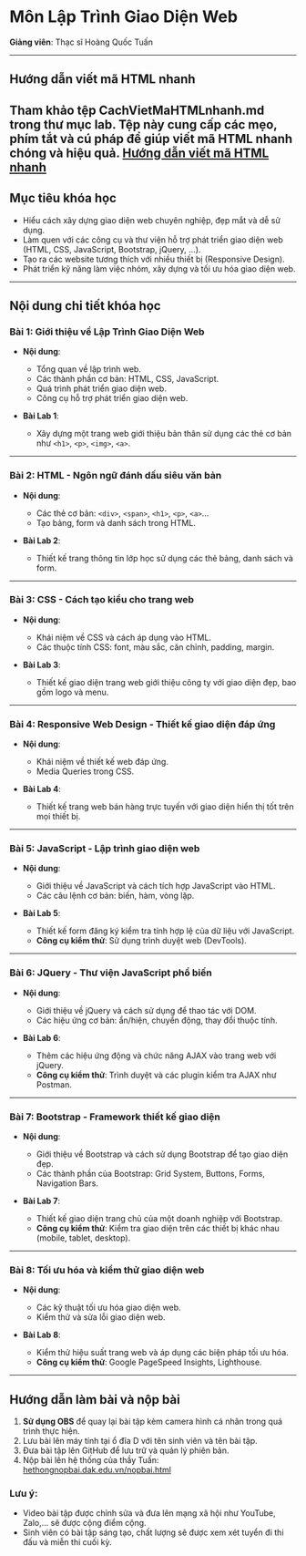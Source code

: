 # Môn Lập Trình Giao Diện Web

**Giảng viên**: Thạc sĩ Hoàng Quốc Tuấn

---

## Hướng dẫn viết mã HTML nhanh

Tham khảo tệp **CachVietMaHTMLnhanh.md** trong thư mục **lab**. Tệp này cung cấp các mẹo, phím tắt và cú pháp để giúp viết mã HTML nhanh chóng và hiệu quả.
[Hướng dẫn viết mã HTML nhanh](./lab/CachVietMaHTMLnhanh.md)
---

## Mục tiêu khóa học

- Hiểu cách xây dựng giao diện web chuyên nghiệp, đẹp mắt và dễ sử dụng.
- Làm quen với các công cụ và thư viện hỗ trợ phát triển giao diện web (HTML, CSS, JavaScript, Bootstrap, jQuery, ...).
- Tạo ra các website tương thích với nhiều thiết bị (Responsive Design).
- Phát triển kỹ năng làm việc nhóm, xây dựng và tối ưu hóa giao diện web.

---

## Nội dung chi tiết khóa học

### Bài 1: Giới thiệu về Lập Trình Giao Diện Web

- **Nội dung**:
  - Tổng quan về lập trình web.
  - Các thành phần cơ bản: HTML, CSS, JavaScript.
  - Quá trình phát triển giao diện web.
  - Công cụ hỗ trợ phát triển giao diện web.

- **Bài Lab 1**:
  - Xây dựng một trang web giới thiệu bản thân sử dụng các thẻ cơ bản như `<h1>`, `<p>`, `<img>`, `<a>`.

---

### Bài 2: HTML - Ngôn ngữ đánh dấu siêu văn bản

- **Nội dung**:
  - Các thẻ cơ bản: `<div>`, `<span>`, `<h1>`, `<p>`, `<a>`...
  - Tạo bảng, form và danh sách trong HTML.

- **Bài Lab 2**:
  - Thiết kế trang thông tin lớp học sử dụng các thẻ bảng, danh sách và form.

---

### Bài 3: CSS - Cách tạo kiểu cho trang web

- **Nội dung**:
  - Khái niệm về CSS và cách áp dụng vào HTML.
  - Các thuộc tính CSS: font, màu sắc, căn chỉnh, padding, margin.

- **Bài Lab 3**:
  - Thiết kế giao diện trang web giới thiệu công ty với giao diện đẹp, bao gồm logo và menu.

---

### Bài 4: Responsive Web Design - Thiết kế giao diện đáp ứng

- **Nội dung**:
  - Khái niệm về thiết kế web đáp ứng.
  - Media Queries trong CSS.

- **Bài Lab 4**:
  - Thiết kế trang web bán hàng trực tuyến với giao diện hiển thị tốt trên mọi thiết bị.

---

### Bài 5: JavaScript - Lập trình giao diện web

- **Nội dung**:
  - Giới thiệu về JavaScript và cách tích hợp JavaScript vào HTML.
  - Các câu lệnh cơ bản: biến, hàm, vòng lặp.

- **Bài Lab 5**:
  - Thiết kế form đăng ký kiểm tra tính hợp lệ của dữ liệu với JavaScript.
  - **Công cụ kiểm thử**: Sử dụng trình duyệt web (DevTools).

---

### Bài 6: JQuery - Thư viện JavaScript phổ biến

- **Nội dung**:
  - Giới thiệu về jQuery và cách sử dụng để thao tác với DOM.
  - Các hiệu ứng cơ bản: ẩn/hiện, chuyển động, thay đổi thuộc tính.

- **Bài Lab 6**:
  - Thêm các hiệu ứng động và chức năng AJAX vào trang web với jQuery.
  - **Công cụ kiểm thử**: Trình duyệt và các plugin kiểm tra AJAX như Postman.

---

### Bài 7: Bootstrap - Framework thiết kế giao diện

- **Nội dung**:
  - Giới thiệu về Bootstrap và cách sử dụng Bootstrap để tạo giao diện đẹp.
  - Các thành phần của Bootstrap: Grid System, Buttons, Forms, Navigation Bars.

- **Bài Lab 7**:
  - Thiết kế giao diện trang chủ của một doanh nghiệp với Bootstrap.
  - **Công cụ kiểm thử**: Kiểm tra giao diện trên các thiết bị khác nhau (mobile, tablet, desktop).

---

### Bài 8: Tối ưu hóa và kiểm thử giao diện web

- **Nội dung**:
  - Các kỹ thuật tối ưu hóa giao diện web.
  - Kiểm thử và sửa lỗi giao diện web.

- **Bài Lab 8**:
  - Kiểm thử hiệu suất trang web và áp dụng các biện pháp tối ưu hóa.
  - **Công cụ kiểm thử**: Google PageSpeed Insights, Lighthouse.

---

## Hướng dẫn làm bài và nộp bài

1. **Sử dụng OBS** để quay lại bài tập kèm camera hình cá nhân trong quá trình thực hiện.
2. Lưu bài lên máy tính tại ổ đĩa D với tên sinh viên và tên bài tập.
3. Đưa bài tập lên GitHub để lưu trữ và quản lý phiên bản.
4. Nộp bài lên hệ thống của thầy Tuấn: [hethongnopbai.dak.edu.vn/nopbai.html](http://hethongnopbai.dak.edu.vn/nopbai.html)

### Lưu ý:

- Video bài tập được chỉnh sửa và đưa lên mạng xã hội như YouTube, Zalo,... sẽ được cộng điểm cộng.
- Sinh viên có bài tập sáng tạo, chất lượng sẽ được xem xét tuyển đi thi đấu và miễn thi cuối kỳ.
